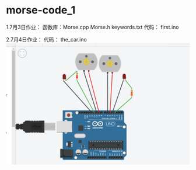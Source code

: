 # morse-code_1

1.7月3日作业：
              函数库：Morse.cpp 
                     Morse.h
                     keywords.txt
               代码： first.ino
               
2.7月4日作业：
               代码： the_car.ino
               ![image](https://github.com/fj-lsl/morse-code_1/blob/master/picture/QQ%E6%88%AA%E5%9B%BE20190704103734.png)
               
